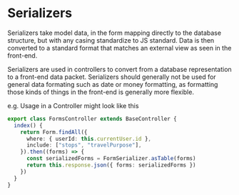 # Serializers

Serializers take model data, in the form mapping directly to the database structure, but with any casing standardize to JS standard. Data is then converted to a standard format that matches an external view as seen in the front-end.

Serializers are used in controllers to convert from a database representation to a front-end data packet. Serializers should generally not be used for general data formating such as date or money formatting, as formatting those kinds of things in the front-end is generally more flexible.

e.g. Usage in a Controller might look like this

```typescript
export class FormsController extends BaseController {
  index() {
    return Form.findAll({
      where: { userId: this.currentUser.id },
      include: ["stops", "travelPurpose"],
    }).then((forms) => {
      const serializedForms = FormSerializer.asTable(forms)
      return this.response.json({ forms: serializedForms })
    })
  }
}
```
